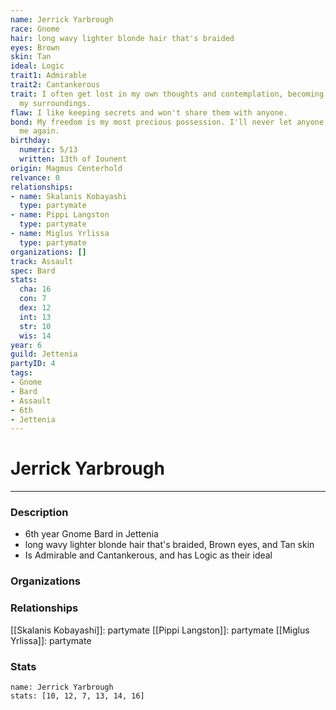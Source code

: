 ```yaml
---
name: Jerrick Yarbrough
race: Gnome
hair: long wavy lighter blonde hair that's braided
eyes: Brown
skin: Tan
ideal: Logic
trait1: Admirable
trait2: Cantankerous
trait: I often get lost in my own thoughts and contemplation, becoming oblivious to
  my surroundings.
flaw: I like keeping secrets and won't share them with anyone.
bond: My freedom is my most precious possession. I'll never let anyone take it from
  me again.
birthday:
  numeric: 5/13
  written: 13th of Iounent
origin: Magmus Centerhold
relvance: 0
relationships:
- name: Skalanis Kobayashi
  type: partymate
- name: Pippi Langston
  type: partymate
- name: Miglus Yrlissa
  type: partymate
organizations: []
track: Assault
spec: Bard
stats:
  cha: 16
  con: 7
  dex: 12
  int: 13
  str: 10
  wis: 14
year: 6
guild: Jettenia
partyID: 4
tags:
- Gnome
- Bard
- Assault
- 6th
- Jettenia
---
```

# Jerrick Yarbrough
---
### Description
- 6th year Gnome Bard in Jettenia
- long wavy lighter blonde hair that's braided, Brown eyes, and Tan skin
- Is Admirable and Cantankerous, and has Logic as their ideal

### Organizations
### Relationships
[[Skalanis Kobayashi]]: partymate
[[Pippi Langston]]: partymate
[[Miglus Yrlissa]]: partymate
### Stats
```statblock
name: Jerrick Yarbrough
stats: [10, 12, 7, 13, 14, 16]
```